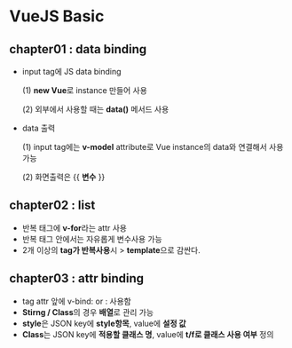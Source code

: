 # VueJS Basic

## chapter01 : data binding

* input tag에 JS data binding

  (1) **new Vue**로 instance 만들어 사용

  (2) 외부에서 사용할 때는 **data()** 메서드 사용

* data 출력

  (1) input tag에는 **v-model** attribute로 Vue instance의 data와 연결해서 사용가능

  (2) 화면출력은 {{ **변수** }}

## chapter02 : list

* 반복 태그에 **v-for**라는 attr 사용
* 반복 태그 안에서는 자유롭게 변수사용 가능
* 2개 이상의 **tag가 반복사용**시 > **template**으로 감싼다.

## chapter03 : attr binding

* tag attr 앞에 v-bind: or : 사용함
* **Stirng / Class**의 경우 **배열**로 관리 가능
* **style**은 JSON key에 **style항목**, value에 **설정 값**
* **Class**는 JSON key에 **적용할 클래스 명**, value에 **t/f로 클래스 사용 여부** 정의

